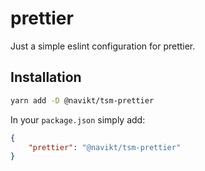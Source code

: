 # prettier

Just a simple eslint configuration for prettier.

## Installation

```bash
yarn add -D @navikt/tsm-prettier
```

In your `package.json` simply add:

```json
{
    "prettier": "@navikt/tsm-prettier"
}
```
